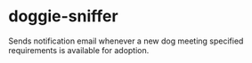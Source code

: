 # doggie-sniffer

Sends notification email whenever a new dog meeting specified requirements is available for adoption.
